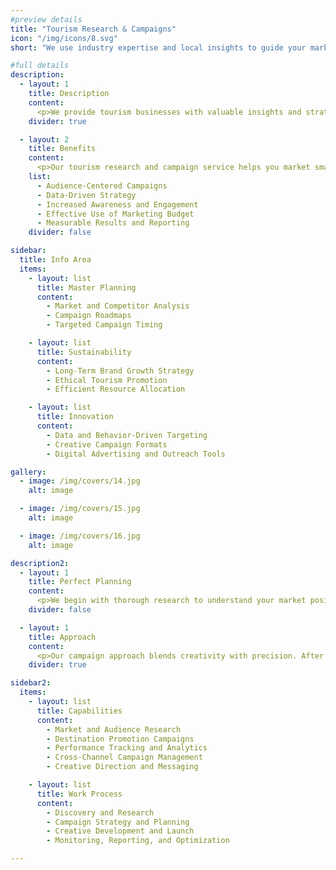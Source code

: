 ```yaml
---
#preview details
title: "Tourism Research & Campaigns"
icon: "/img/icons/8.svg"
short: "We use industry expertise and local insights to guide your marketing, helping you stay ahead and attract new customers."

#full details
description:
  - layout: 1
    title: Description
    content:
      <p>We provide tourism businesses with valuable insights and strategic campaigns grounded in research, data, and traveler behavior. Our service combines market analysis, audience profiling, and competitive benchmarking to develop campaigns that speak directly to the needs and motivations of your target travelers. From seasonal marketing to long-term branding initiatives, each campaign is designed with clear objectives, creative storytelling, and data-backed decision-making. Whether promoting a destination, a tour package, or a new service, we deliver campaigns that are relevant, targeted, and impactful—strengthening your reach and reputation in the tourism market.</p>
    divider: true

  - layout: 2
    title: Benefits
    content:
      <p>Our tourism research and campaign service helps you market smarter by understanding your audience and shaping strategies around real data. With this foundation, you can attract more engaged travelers, promote your offerings with confidence, and track performance throughout. Every campaign is crafted to create visibility, increase bookings, and build meaningful connections between your brand and your audience.</p>
    list:
      - Audience-Centered Campaigns
      - Data-Driven Strategy
      - Increased Awareness and Engagement
      - Effective Use of Marketing Budget
      - Measurable Results and Reporting
    divider: false

sidebar:
  title: Info Area
  items:
    - layout: list
      title: Master Planning
      content:
        - Market and Competitor Analysis
        - Campaign Roadmaps
        - Targeted Campaign Timing

    - layout: list
      title: Sustainability 
      content:
        - Long-Term Brand Growth Strategy
        - Ethical Tourism Promotion
        - Efficient Resource Allocation

    - layout: list
      title: Innovation
      content:
        - Data and Behavior-Driven Targeting
        - Creative Campaign Formats
        - Digital Advertising and Outreach Tools

gallery:
  - image: /img/covers/14.jpg
    alt: image

  - image: /img/covers/15.jpg
    alt: image

  - image: /img/covers/16.jpg
    alt: image

description2:
  - layout: 1
    title: Perfect Planning
    content:
      <p>We begin with thorough research to understand your market position, tourism trends, and audience segments. This planning phase helps define your campaign goals, select the right channels, and craft a message that resonates. Every step is based on data and strategic insight, ensuring your campaign is aligned with your business vision and ready to perform in real-world travel markets.</p>
    divider: false

  - layout: 1
    title: Approach
    content:
      <p>Our campaign approach blends creativity with precision. After developing a strategic plan, we design engaging content, choose high-performing platforms, and launch your campaign with full tracking and reporting tools. Throughout the process, we collaborate with your team, review results, and make data-informed adjustments to enhance impact and ROI. We stay focused on your goals and adapt as your needs evolve.</p>
    divider: true

sidebar2:
  items:
    - layout: list
      title: Capabilities
      content:
        - Market and Audience Research
        - Destination Promotion Campaigns
        - Performance Tracking and Analytics
        - Cross-Channel Campaign Management
        - Creative Direction and Messaging

    - layout: list
      title: Work Process
      content:
        - Discovery and Research
        - Campaign Strategy and Planning
        - Creative Development and Launch
        - Monitoring, Reporting, and Optimization

---
```

